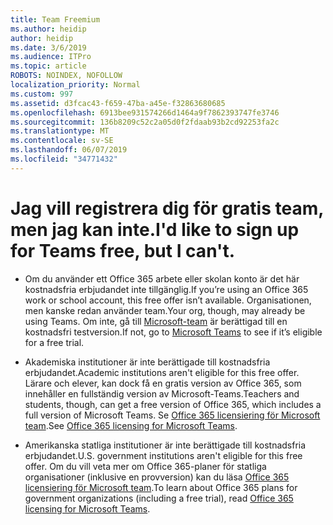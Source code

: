 ```yaml
---
title: Team Freemium
ms.author: heidip
author: heidip
ms.date: 3/6/2019
ms.audience: ITPro
ms.topic: article
ROBOTS: NOINDEX, NOFOLLOW
localization_priority: Normal
ms.custom: 997
ms.assetid: d3fcac43-f659-47ba-a45e-f32863680685
ms.openlocfilehash: 6913bee931574266d1464a9f7862393747fe3746
ms.sourcegitcommit: 136b8209c52c2a05d0f2fdaab93b2cd92253fa2c
ms.translationtype: MT
ms.contentlocale: sv-SE
ms.lasthandoff: 06/07/2019
ms.locfileid: "34771432"
---
```

# <a name="id-like-to-sign-up-for-teams-free-but-i-cant"></a><span data-ttu-id="39135-102">Jag vill registrera dig för gratis team, men jag kan inte.</span><span class="sxs-lookup"><span data-stu-id="39135-102">I'd like to sign up for Teams free, but I can't.</span></span>

- <span data-ttu-id="39135-103">Om du använder ett Office 365 arbete eller skolan konto är det här kostnadsfria erbjudandet inte tillgänglig.</span><span class="sxs-lookup"><span data-stu-id="39135-103">If you’re using an Office 365 work or school account, this free offer isn’t available.</span></span> <span data-ttu-id="39135-104">Organisationen, men kanske redan använder team.</span><span class="sxs-lookup"><span data-stu-id="39135-104">Your org, though, may already be using Teams.</span></span> <span data-ttu-id="39135-105">Om inte, gå till [Microsoft-team](https://products.office.com/microsoft-teams/group-chat-software) är berättigad till en kostnadsfri testversion.</span><span class="sxs-lookup"><span data-stu-id="39135-105">If not, go to [Microsoft Teams](https://products.office.com/microsoft-teams/group-chat-software) to see if it’s eligible for a free trial.</span></span>

- <span data-ttu-id="39135-106">Akademiska institutioner är inte berättigade till kostnadsfria erbjudandet.</span><span class="sxs-lookup"><span data-stu-id="39135-106">Academic institutions aren't eligible for this free offer.</span></span> <span data-ttu-id="39135-107">Lärare och elever, kan dock få en gratis version av Office 365, som innehåller en fullständig version av Microsoft-Teams.</span><span class="sxs-lookup"><span data-stu-id="39135-107">Teachers and students, though, can get a free version of Office 365, which includes a full version of Microsoft Teams.</span></span> <span data-ttu-id="39135-108">Se [Office 365 licensiering för Microsoft team](https://docs.microsoft.com/microsoftteams/office-365-licensing).</span><span class="sxs-lookup"><span data-stu-id="39135-108">See [Office 365 licensing for Microsoft Teams](https://docs.microsoft.com/microsoftteams/office-365-licensing).</span></span>

- <span data-ttu-id="39135-109">Amerikanska statliga institutioner är inte berättigade till kostnadsfria erbjudandet.</span><span class="sxs-lookup"><span data-stu-id="39135-109">U.S. government institutions aren't eligible for this free offer.</span></span> <span data-ttu-id="39135-110">Om du vill veta mer om Office 365-planer för statliga organisationer (inklusive en provversion) kan du läsa [Office 365 licensiering för Microsoft team](https://docs.microsoft.com/microsoftteams/office-365-licensing).</span><span class="sxs-lookup"><span data-stu-id="39135-110">To learn about Office 365 plans for government organizations (including a free trial), read [Office 365 licensing for Microsoft Teams](https://docs.microsoft.com/microsoftteams/office-365-licensing).</span></span>


